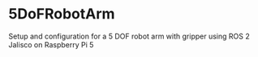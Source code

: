 # 5DoFRobotArm
Setup and configuration for a 5 DOF robot arm with gripper using ROS 2 Jalisco on Raspberry Pi 5
